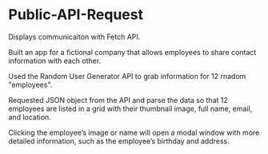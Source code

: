 # Public-API-Request
 
 Displays communicaiton with Fetch API. 
 
 Built an app for a fictional company that allows employees to share contact information with each other.
 
 Used the Random User Generator API to grab information for 12 rnadom "employees".
 
 Requested JSON object from the API and parse the data so that 12 employees are listed in a grid with their thumbnail image, full name, email, and location. 
 
Clicking the employee’s image or name will open a modal window with more detailed information, such as the employee’s birthday and address.
